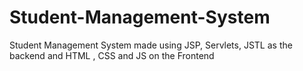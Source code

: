 # Student-Management-System
Student Management System made using JSP, Servlets, JSTL as the backend and HTML , CSS and JS on the Frontend
